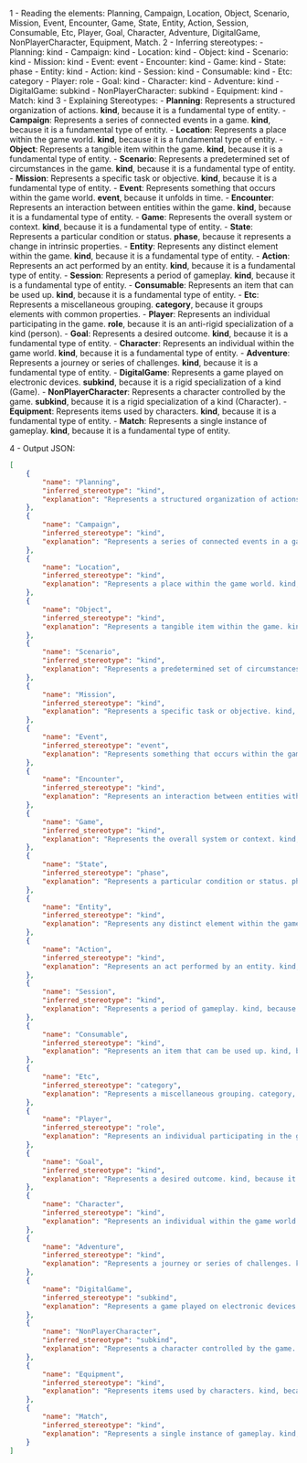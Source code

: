 1 - Reading the elements: Planning, Campaign, Location, Object, Scenario, Mission, Event, Encounter, Game, State, Entity, Action, Session, Consumable, Etc, Player, Goal, Character, Adventure, DigitalGame, NonPlayerCharacter, Equipment, Match. 
2 - Inferring stereotypes:
    - Planning: kind
    - Campaign: kind
    - Location: kind
    - Object: kind
    - Scenario: kind
    - Mission: kind
    - Event: event
    - Encounter: kind
    - Game: kind
    - State: phase
    - Entity: kind
    - Action: kind
    - Session: kind
    - Consumable: kind
    - Etc: category
    - Player: role
    - Goal: kind
    - Character: kind
    - Adventure: kind
    - DigitalGame: subkind
    - NonPlayerCharacter: subkind
    - Equipment: kind
    - Match: kind
3 - Explaining Stereotypes:
    - **Planning**: Represents a structured organization of actions. **kind**, because it is a fundamental type of entity.
    - **Campaign**: Represents a series of connected events in a game. **kind**, because it is a fundamental type of entity.
    - **Location**: Represents a place within the game world. **kind**, because it is a fundamental type of entity.
    - **Object**: Represents a tangible item within the game. **kind**, because it is a fundamental type of entity.
    - **Scenario**: Represents a predetermined set of circumstances in the game. **kind**, because it is a fundamental type of entity.
    - **Mission**: Represents a specific task or objective. **kind**, because it is a fundamental type of entity.
    - **Event**: Represents something that occurs within the game world. **event**, because it unfolds in time.
    - **Encounter**: Represents an interaction between entities within the game. **kind**, because it is a fundamental type of entity.
    - **Game**: Represents the overall system or context. **kind**, because it is a fundamental type of entity.
    - **State**: Represents a particular condition or status. **phase**, because it represents a change in intrinsic properties.
    - **Entity**: Represents any distinct element within the game. **kind**, because it is a fundamental type of entity.
    - **Action**: Represents an act performed by an entity. **kind**, because it is a fundamental type of entity.
    - **Session**: Represents a period of gameplay. **kind**, because it is a fundamental type of entity.
    - **Consumable**: Represents an item that can be used up. **kind**, because it is a fundamental type of entity.
    - **Etc**: Represents a miscellaneous grouping. **category**, because it groups elements with common properties.
    - **Player**: Represents an individual participating in the game. **role**, because it is an anti-rigid specialization of a kind (person).
    - **Goal**: Represents a desired outcome. **kind**, because it is a fundamental type of entity.
    - **Character**: Represents an individual within the game world. **kind**, because it is a fundamental type of entity.
    - **Adventure**: Represents a journey or series of challenges. **kind**, because it is a fundamental type of entity.
    - **DigitalGame**: Represents a game played on electronic devices. **subkind**, because it is a rigid specialization of a kind (Game).
    - **NonPlayerCharacter**: Represents a character controlled by the game. **subkind**, because it is a rigid specialization of a kind (Character).
    - **Equipment**: Represents items used by characters. **kind**, because it is a fundamental type of entity.
    - **Match**: Represents a single instance of gameplay. **kind**, because it is a fundamental type of entity.

4 - Output JSON:
```json
[
    {
        "name": "Planning",
        "inferred_stereotype": "kind",
        "explanation": "Represents a structured organization of actions. kind, because it is a fundamental type of entity."
    },
    {
        "name": "Campaign",
        "inferred_stereotype": "kind",
        "explanation": "Represents a series of connected events in a game. kind, because it is a fundamental type of entity."
    },
    {
        "name": "Location",
        "inferred_stereotype": "kind",
        "explanation": "Represents a place within the game world. kind, because it is a fundamental type of entity."
    },
    {
        "name": "Object",
        "inferred_stereotype": "kind",
        "explanation": "Represents a tangible item within the game. kind, because it is a fundamental type of entity."
    },
    {
        "name": "Scenario",
        "inferred_stereotype": "kind",
        "explanation": "Represents a predetermined set of circumstances in the game. kind, because it is a fundamental type of entity."
    },
    {
        "name": "Mission",
        "inferred_stereotype": "kind",
        "explanation": "Represents a specific task or objective. kind, because it is a fundamental type of entity."
    },
    {
        "name": "Event",
        "inferred_stereotype": "event",
        "explanation": "Represents something that occurs within the game world. event, because it unfolds in time."
    },
    {
        "name": "Encounter",
        "inferred_stereotype": "kind",
        "explanation": "Represents an interaction between entities within the game. kind, because it is a fundamental type of entity."
    },
    {
        "name": "Game",
        "inferred_stereotype": "kind",
        "explanation": "Represents the overall system or context. kind, because it is a fundamental type of entity."
    },
    {
        "name": "State",
        "inferred_stereotype": "phase",
        "explanation": "Represents a particular condition or status. phase, because it represents a change in intrinsic properties."
    },
    {
        "name": "Entity",
        "inferred_stereotype": "kind",
        "explanation": "Represents any distinct element within the game. kind, because it is a fundamental type of entity."
    },
    {
        "name": "Action",
        "inferred_stereotype": "kind",
        "explanation": "Represents an act performed by an entity. kind, because it is a fundamental type of entity."
    },
    {
        "name": "Session",
        "inferred_stereotype": "kind",
        "explanation": "Represents a period of gameplay. kind, because it is a fundamental type of entity."
    },
    {
        "name": "Consumable",
        "inferred_stereotype": "kind",
        "explanation": "Represents an item that can be used up. kind, because it is a fundamental type of entity."
    },
    {
        "name": "Etc",
        "inferred_stereotype": "category",
        "explanation": "Represents a miscellaneous grouping. category, because it groups elements with common properties."
    },
    {
        "name": "Player",
        "inferred_stereotype": "role",
        "explanation": "Represents an individual participating in the game. role, because it is an anti-rigid specialization of a kind (person)."
    },
    {
        "name": "Goal",
        "inferred_stereotype": "kind",
        "explanation": "Represents a desired outcome. kind, because it is a fundamental type of entity."
    },
    {
        "name": "Character",
        "inferred_stereotype": "kind",
        "explanation": "Represents an individual within the game world. kind, because it is a fundamental type of entity."
    },
    {
        "name": "Adventure",
        "inferred_stereotype": "kind",
        "explanation": "Represents a journey or series of challenges. kind, because it is a fundamental type of entity."
    },
    {
        "name": "DigitalGame",
        "inferred_stereotype": "subkind",
        "explanation": "Represents a game played on electronic devices. subkind, because it is a rigid specialization of a kind (Game)."
    },
    {
        "name": "NonPlayerCharacter",
        "inferred_stereotype": "subkind",
        "explanation": "Represents a character controlled by the game. subkind, because it is a rigid specialization of a kind (Character)."
    },
    {
        "name": "Equipment",
        "inferred_stereotype": "kind",
        "explanation": "Represents items used by characters. kind, because it is a fundamental type of entity."
    },
    {
        "name": "Match",
        "inferred_stereotype": "kind",
        "explanation": "Represents a single instance of gameplay. kind, because it is a fundamental type of entity."
    }
]
```